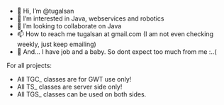 - 👋 Hi, I’m @tugalsan
- 👀 I’m interested in Java, webservices and robotics
- 💞️ I’m looking to collaborate on Java
- 📫 How to reach me tugalsan at gmail.com (I am not even checking weekly, just keep emailing)
- 👶 And... I have job and a baby. So dont expect too much from me :..(

For all projects:
- All TGC_ classes are for GWT use only!
- All TS_ classes are server side only!
- All TGS_ classes can be used on both sides.

